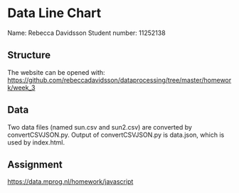 # Data Line Chart

Name: Rebecca Davidsson
Student number: 11252138

## Structure

The website can be opened with:
https://github.com/rebeccadavidsson/dataprocessing/tree/master/homework/week_3

## Data

Two data files (named sun.csv and sun2.csv) are converted by convertCSVJSON.py.
Output of convertCSVJSON.py is data.json, which is used by index.html.

## Assignment

https://data.mprog.nl/homework/javascript
